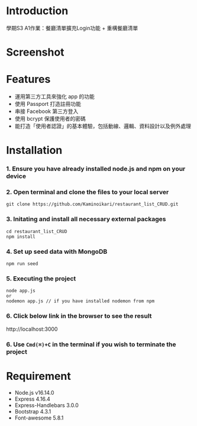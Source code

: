 # Introduction

學期S3 A1作業：餐廳清單擴充Login功能 + 重構餐廳清單


# Screenshot




# Features
* 運用第三方工具來強化 app 的功能
* 使用 Passport 打造註冊功能
* 串接 Facebook 第三方登入
* 使用 bcrypt 保護使用者的密碼
* 能打造「使用者認證」的基本體驗，包括動線、邏輯、資料設計以及例外處理

# Installation
### 1. Ensure you have already installed node.js and npm on your device
### 2. Open terminal and clone the files to your local server
```
git clone https://github.com/Kaminoikari/restaurant_list_CRUD.git
```
### 3. Initating and install all necessary external packages
```
cd restaurant_list_CRUD
npm install
```
### 4. Set up seed data with MongoDB
```
npm run seed

```
### 5. Executing the project
```
node app.js
or
nodemon app.js // if you have installed nodemon from npm
```

### 6. Click below link in the browser to see the result
http://localhost:3000

### 6. Use ```Cmd(⌘)+C``` in the terminal if you wish to terminate the project

# Requirement
* Node.js v16.14.0
* Express 4.16.4
* Express-Handlebars 3.0.0
* Bootstrap 4.3.1
* Font-awesome 5.8.1
